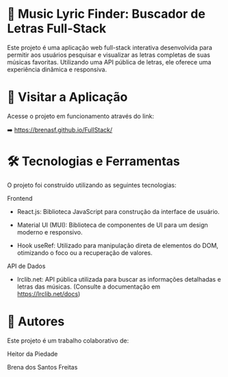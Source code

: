 # 🎵 Music Lyric Finder: Buscador de Letras Full-Stack
Este projeto é uma aplicação web full-stack interativa desenvolvida para permitir aos usuários pesquisar e visualizar as letras completas de suas músicas favoritas. Utilizando uma API pública de letras, ele oferece uma experiência dinâmica e responsiva.

# 🚀 Visitar a Aplicação
Acesse o projeto em funcionamento através do link:

➡️ https://brenasf.github.io/FullStack/

# 🛠️ Tecnologias e Ferramentas
O projeto foi construído utilizando as seguintes tecnologias:

Frontend
- React.js: Biblioteca JavaScript para construção da interface de usuário.

- Material UI (MUI): Biblioteca de componentes de UI para um design moderno e responsivo.

- Hook useRef: Utilizado para manipulação direta de elementos do DOM, otimizando o foco ou a recuperação de valores.

API de Dados
- lrclib.net: API pública utilizada para buscar as informações detalhadas e letras das músicas. (Consulte a documentação em https://lrclib.net/docs)

# 👤 Autores
Este projeto é um trabalho colaborativo de:

Heitor da Piedade	

Brena dos Santos Freitas	
